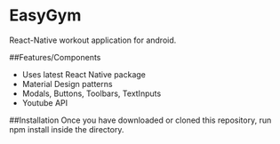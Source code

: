 # EasyGym
React-Native workout application for android.

##Features/Components
- Uses latest React Native package
- Material Design patterns
- Modals, Buttons, Toolbars, TextInputs
- Youtube API

##Installation
Once you have downloaded or cloned this repository, run npm install inside the directory.

